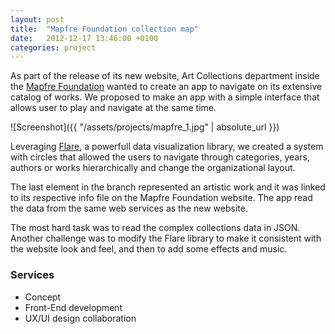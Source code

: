 ```yaml
---
layout: post
title:  "Mapfre Foundation collection map"
date:   2012-12-17 13:46:00 +0100
categories: project
---
```


As part of the release of its new website, Art Collections department inside the [Mapfre Foundation](https://www.fundacionmapfre.org/fundacion/en/) wanted to create an app to navigate on its extensive catalog of works. We proposed to make an app with a simple interface that allows user to play and navigate at the same time.

![Screenshot]({{ "/assets/projects/mapfre_1.jpg" | absolute_url }})

Leveraging [Flare](http://flare.prefuse.org/), a powerfull data visualization library, we created a system with circles that allowed the users to navigate through categories, years, authors or works hierarchically and change the organizational layout.

The last element in the branch represented an artistic work and it was linked to its respective info file on the Mapfre Foundation website. The app read the data from the same web services as the new website.

The most hard task was to read the complex collections data in JSON. Another challenge was to modify the Flare library to make it consistent with the website look and feel, and then to add some effects and music.

### Services

- Concept
- Front-End development
- UX/UI design collaboration
